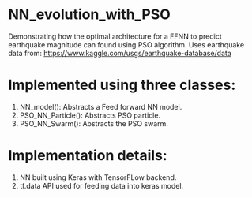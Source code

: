 # NN_evolution_with_PSO
Demonstrating how the optimal architecture for a FFNN to predict earthquake magnitude can found using PSO algorithm.
Uses earthquake data from: https://www.kaggle.com/usgs/earthquake-database/data

# Implemented using three classes:
1) NN_model(): Abstracts a Feed forward NN model.
2) PSO_NN_Particle(): Abstracts PSO particle.
3) PSO_NN_Swarm(): Abstracts the PSO swarm.

# Implementation details:
1) NN built using Keras with TensorFLow backend.
2) tf.data API used for feeding data into keras model.
